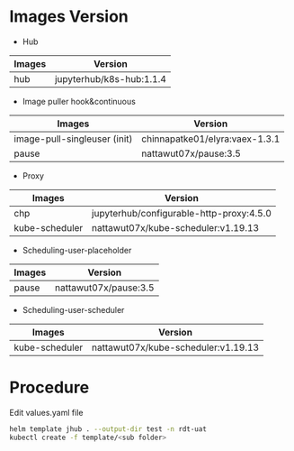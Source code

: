 # Images Version

- Hub

| Images | Version |
| ------ | ------ |
| hub | jupyterhub/k8s-hub:1.1.4 |
- Image puller hook&continuous



| Images | Version |
| ------ | ------ |
| image-pull-singleuser (init) | chinnapatke01/elyra:vaex-1.3.1 |
| pause | nattawut07x/pause:3.5 |

- Proxy

| Images | Version |
| ------ | ------ |
| chp | jupyterhub/configurable-http-proxy:4.5.0 |
| kube-scheduler | nattawut07x/kube-scheduler:v1.19.13 |

- Scheduling-user-placeholder

| Images | Version |
| ------ | ------ |
| pause | nattawut07x/pause:3.5 |

- Scheduling-user-scheduler

| Images | Version |
| ------ | ------ |
| kube-scheduler | nattawut07x/kube-scheduler:v1.19.13 |


# Procedure
Edit values.yaml file
```sh
helm template jhub . --output-dir test -n rdt-uat
kubectl create -f template/<sub folder> 
```


